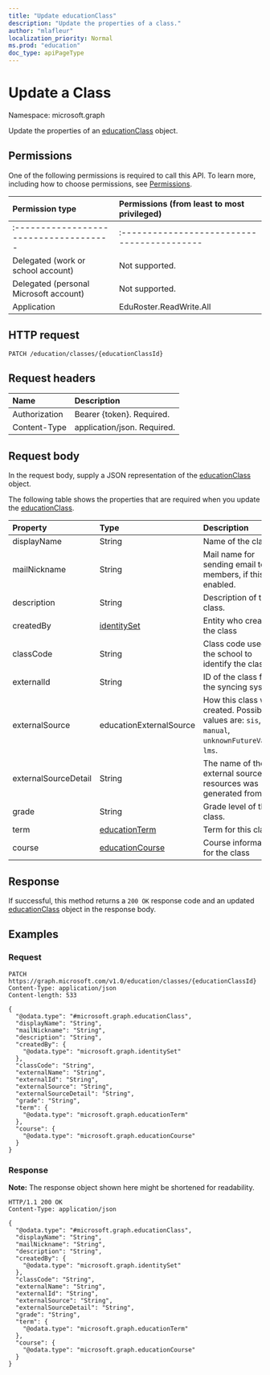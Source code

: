 ```yaml
---
title: "Update educationClass"
description: "Update the properties of a class."
author: "mlafleur"
localization_priority: Normal
ms.prod: "education"
doc_type: apiPageType
---
```


# Update a Class

Namespace: microsoft.graph

Update the properties of an [educationClass](../resources/educationclass.md) object.

## Permissions

One of the following permissions is required to call this API. To learn more, including how to choose permissions, see [Permissions](/graph/permissions-reference).

| Permission type                        | Permissions (from least to most privileged) |
| :------------------------------------- | :------------------------------------------ |
| :------------------------------------- | :------------------------------------------ |
| Delegated (work or school account)     | Not supported.                              |
| Delegated (personal Microsoft account) | Not supported.                              |
| Application                            | EduRoster.ReadWrite.All                     |

## HTTP request

<!-- {
  "blockType": "ignored"
}
-->

```http
PATCH /education/classes/{educationClassId}
```

## Request headers

| Name          | Description                 |
| :------------ | :-------------------------- |
| Authorization | Bearer {token}. Required.   |
| Content-Type  | application/json. Required. |

## Request body

In the request body, supply a JSON representation of the [educationClass](../resources/educationclass.md) object.

The following table shows the properties that are required when you update the [educationClass](../resources/educationclass.md).

| Property             | Type                                               | Description                                                                                    |
| :------------------- | :------------------------------------------------- | :--------------------------------------------------------------------------------------------- |
| displayName          | String                                             | Name of the class.                                                                             |
| mailNickname         | String                                             | Mail name for sending email to all members, if this is enabled.                                |
| description          | String                                             | Description of the class.                                                                      |
| createdBy            | [identitySet](../resources/identityset.md)         | Entity who created the class                                                                   |
| classCode            | String                                             | Class code used by the school to identify the class.                                           |
| externalId           | String                                             | ID of the class from the syncing system.                                                       |
| externalSource       | educationExternalSource                            | How this class was created. Possible values are: `sis`, `manual`, `unknownFutureValue`, `lms`. |
| externalSourceDetail | String                                             | The name of the external source this resources was generated from.                             |
| grade                | String                                             | Grade level of the class.                                                                      |
| term                 | [educationTerm](../resources/educationterm.md)     | Term for this class.                                                                           |
| course               | [educationCourse](../resources/educationcourse.md) | Course information for the class                                                               |

## Response

If successful, this method returns a `200 OK` response code and an updated [educationClass](../resources/educationclass.md) object in the response body.

## Examples

### Request

<!-- {
  "blockType": "request",
  "name": "update_educationclass"
}
-->

```http
PATCH https://graph.microsoft.com/v1.0/education/classes/{educationClassId}
Content-Type: application/json
Content-length: 533

{
  "@odata.type": "#microsoft.graph.educationClass",
  "displayName": "String",
  "mailNickname": "String",
  "description": "String",
  "createdBy": {
    "@odata.type": "microsoft.graph.identitySet"
  },
  "classCode": "String",
  "externalName": "String",
  "externalId": "String",
  "externalSource": "String",
  "externalSourceDetail": "String",
  "grade": "String",
  "term": {
    "@odata.type": "microsoft.graph.educationTerm"
  },
  "course": {
    "@odata.type": "microsoft.graph.educationCourse"
  }
}
```

### Response

**Note:** The response object shown here might be shortened for readability.

<!-- {
  "blockType": "response",
  "truncated": true
}
-->

```http
HTTP/1.1 200 OK
Content-Type: application/json

{
  "@odata.type": "#microsoft.graph.educationClass",
  "displayName": "String",
  "mailNickname": "String",
  "description": "String",
  "createdBy": {
    "@odata.type": "microsoft.graph.identitySet"
  },
  "classCode": "String",
  "externalName": "String",
  "externalId": "String",
  "externalSource": "String",
  "externalSourceDetail": "String",
  "grade": "String",
  "term": {
    "@odata.type": "microsoft.graph.educationTerm"
  },
  "course": {
    "@odata.type": "microsoft.graph.educationCourse"
  }
}
```
